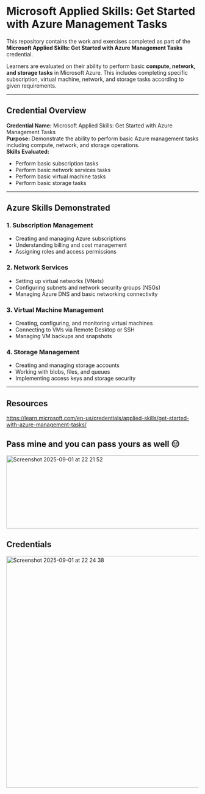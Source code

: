 
# Microsoft Applied Skills: Get Started with Azure Management Tasks

This repository contains the work and exercises completed as part of the **Microsoft Applied Skills: Get Started with Azure Management Tasks** credential.  

Learners are evaluated on their ability to perform basic **compute, network, and storage tasks** in Microsoft Azure. This includes completing specific subscription, virtual machine, network, and storage tasks according to given requirements.

---

## Credential Overview

**Credential Name:** Microsoft Applied Skills: Get Started with Azure Management Tasks  
**Purpose:** Demonstrate the ability to perform basic Azure management tasks including compute, network, and storage operations.  
**Skills Evaluated:**
- Perform basic subscription tasks
- Perform basic network services tasks
- Perform basic virtual machine tasks
- Perform basic storage tasks

---

## Azure Skills Demonstrated

### 1. Subscription Management
- Creating and managing Azure subscriptions
- Understanding billing and cost management
- Assigning roles and access permissions

### 2. Network Services
- Setting up virtual networks (VNets)
- Configuring subnets and network security groups (NSGs)
- Managing Azure DNS and basic networking connectivity

### 3. Virtual Machine Management
- Creating, configuring, and monitoring virtual machines
- Connecting to VMs via Remote Desktop or SSH
- Managing VM backups and snapshots

### 4. Storage Management
- Creating and managing storage accounts
- Working with blobs, files, and queues
- Implementing access keys and storage security

---

## Resources 
https://learn.microsoft.com/en-us/credentials/applied-skills/get-started-with-azure-management-tasks/

## Pass mine and you can pass yours as well 😑

<img width="969" height="191" alt="Screenshot 2025-09-01 at 22 21 52" src="https://github.com/user-attachments/assets/20b9460f-2fa7-4a20-ba8e-5bc28367a4fe" />


## Credentials 
<img width="798" height="605" alt="Screenshot 2025-09-01 at 22 24 38" src="https://github.com/user-attachments/assets/ba4456bf-7190-4821-9126-d6066498ecdb" />



